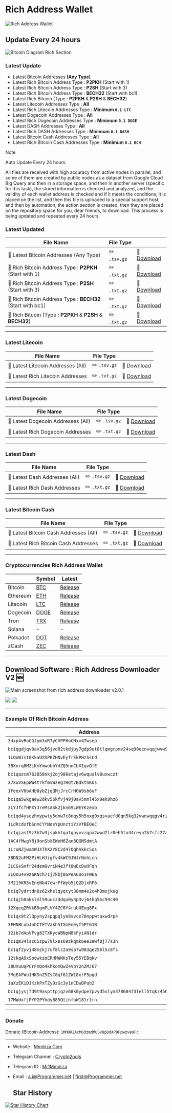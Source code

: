 # Rich Address Wallet

![Rich Address Wallet](https://raw.githubusercontent.com/Pymmdrza/Rich-Address-Wallet/refs/heads/main/.github/RICH_ADDRESS_WALLET_v2.png)

## Update Every 24 hours

![Bitcoin Diagram Rich Section](https://raw.githubusercontent.com/Pymmdrza/Rich-Address-Wallet/refs/heads/main/.github/rich-address-wallet-diagram.svg)



### Latest Update

- Latest Bitcoin Addresses __(Any Type)__
- Latest Rich Bitcoin Address Type : **P2PKH** (Start with 1)
- Latest Rich Bitcoin Address Type : **P2SH** (Start with 3)
- Latest Rich Bitcoin Address Type : **BECH32** (Start with bc1)
- Latest Rich Bitcoin (Type : **P2PKH** & **P2SH** & **BECH32**)
- Latest Litecoin Addresses Type : **All**
- Latest Rich Litecoin Addresses Type : **Minimum `0.1 LTC`**
- Latest Dogecoin Addresses Type : **All**
- Latest Rich Dogecoin Addresses Type : **Minimum `0.1 DOGE`**
- Latest DASH Addresses Type : **All**
- Latest Rich DASH Addresses Type : **Minimum `0.1 DASH`**
- Latest Bitcoin Cash Addresses Type : **All**
- Latest Rich Bitcoin Cash Addresses Type : **Minimum `0.1 BCH`**

>[!NOTE]
> Auto Update Every 24 hours.

All files are received with high accuracy from active nodes in parallel, and some of them are created by public nodes as a dataset from Google Cloud Big Query and then in a storage space, and then in another server (specific for this task), the stored information is checked and analyzed, and the validity of each wallet address is checked and if it meets the conditions, it is placed on the list, and then this file is uploaded to a special support host, and then by automation, the action section is created, then they are placed on the repository space for you, dear friends, to download. This process is being updated and repeated every 24 hours.


### Latest Updated

| File Name                                                                             | File Type |                                                                              |
|------------------------------------------------------------------------------------------------|-----------|------------------------------------------------------------------------------|
| :open_file_folder: Latest Bitcoin Addresses (Any Type)                     | :pencil2: `.tsv.gz` | :link: [Download](https://github.com/Pymmdrza/Rich-Address-Wallet/releases/tag/Bitcoin) |
| :open_file_folder: Rich Bitcoin Address Type : **P2PKH** (Start with 1)    | :pencil2: `.txt.gz` | :link: [Download](https://github.com/Pymmdrza/Rich-Address-Wallet/releases/tag/Bitcoin) |
| :open_file_folder: Rich Bitcoin Address Type : **P2SH** (Start with 3)     | :pencil2: `.txt.gz` | :link: [Download](https://github.com/Pymmdrza/Rich-Address-Wallet/releases/tag/Bitcoin) |
| :open_file_folder: Rich Bitcoin Address Type : **BECH32** (Start with bc1) | :pencil2: `.txt.gz` | :link: [Download](https://github.com/Pymmdrza/Rich-Address-Wallet/releases/tag/Bitcoin) |
| :open_file_folder: Rich Bitcoin (Type : **P2PKH** & **P2SH** & **BECH32**) | :pencil2: `.txt.gz` | :link: [Download](https://github.com/Pymmdrza/Rich-Address-Wallet/releases/tag/Bitcoin) |


---

### Latest Litecoin

| File Name                                                          | File Type |                                                                                   |
|--------------------------------------------------------------------|-----------|-----------------------------------------------------------------------------------|
| :open_file_folder: Latest Litecoin Addresses (All) | :pencil2: `.tsv.gz` | :link: [Download](https://github.com/Pymmdrza/Rich-Address-Wallet/releases/tag/Litecoin) |
| :open_file_folder: Latest Rich Litecoin Addresses  | :pencil2: `.txt.gz` | :link: [Download](https://github.com/Pymmdrza/Rich-Address-Wallet/releases/tag/Litecoin) |


---

### Latest Dogecoin

| File Name                                                         | File Type |                                                                                   |
|-------------------------------------------------------------------|-----------|-----------------------------------------------------------------------------------|
| :open_file_folder: Latest Dogecoin Addresses (All) | :pencil2: `.tsv.gz` | :link: [Download](https://github.com/Pymmdrza/Rich-Address-Wallet/releases/tag/Dogecoin) |
| :open_file_folder: Latest Rich Dogecoin Addresses  | :pencil2: `.txt.gz` | :link: [Download](https://github.com/Pymmdrza/Rich-Address-Wallet/releases/tag/Dogecoin) |


---

### Latest Dash

| File Name                                                       | File Type |                                                                                   |
|-----------------------------------------------------------------------|-----------|-----------------------------------------------------------------------------------|
| :open_file_folder: Latest Dash Addresses (All) | :pencil2: `.tsv.gz` | :link: [Download](https://github.com/Pymmdrza/Rich-Address-Wallet/releases/tag/Dash) |
| :open_file_folder: Latest Rich Dash Addresses  | :pencil2: `.txt.gz` | :link: [Download](https://github.com/Pymmdrza/Rich-Address-Wallet/releases/tag/Dash) |


---

### Latest Bitcoin Cash

| File Name                                               | File Type |                                                                                   |
|-----------------------------------------------------------------------------|-----------|-----------------------------------------------------------------------------------|
| :open_file_folder: Latest Bitcoin Cash Addresses (All) | :pencil2: `.tsv.gz` | :link: [Download](https://github.com/Pymmdrza/Rich-Address-Wallet/releases/tag/BitcoinCash) |
| :open_file_folder: Latest Rich Bitcoin Cash Addresses  | :pencil2: `.txt.gz` | :link: [Download](https://github.com/Pymmdrza/Rich-Address-Wallet/releases/tag/BitcoinCash) |

---

### Cryptocurrencies Rich Address Wallet
|          | Symbol                                                                     | Latest                                                                      |
|----------|----------------------------------------------------------------------------|-----------------------------------------------------------------------------|
| Bitcoin  | [BTC](https://github.com/Pymmdrza/Rich-Address-Wallet/tree/main/Bitcoin)   | [Release](https://github.com/Pymmdrza/Rich-Address-Wallet/releases/tag/Bitcoin) |
| Ethereum | [ETH](https://github.com/Pymmdrza/Rich-Address-Wallet/tree/main/ETHEREUM)  | [Release](https://github.com/Pymmdrza/Rich-Address-Wallet/releases/latest/) |
| Litecoin | [LTC](https://github.com/Pymmdrza/Rich-Address-Wallet/tree/main/LITECOIN)  | [Release](https://github.com/Pymmdrza/Rich-Address-Wallet/releases/tag/Litecoin) |
| Dogecoin | [DOGE](https://github.com/Pymmdrza/Rich-Address-Wallet/tree/main/Dogecoin) | [Release](https://github.com/Pymmdrza/Rich-Address-Wallet/releases/latest/) |
| Tron     | [TRX](https://github.com/Pymmdrza/Rich-Address-Wallet/tree/main/TRON)      | [Release](https://github.com/Pymmdrza/Rich-Address-Wallet/releases/latest/) |
| Solana   | -                                                                          | -                                                                           |
| Polkadot | [DOT](https://github.com/Pymmdrza/Rich-Address-Wallet/tree/main/DOT)       | [Release](https://github.com/Pymmdrza/Rich-Address-Wallet/releases/latest/) |
| zCash    | [ZEC](https://github.com/Pymmdrza/Rich-Address-Wallet/tree/main/ZCASH)     | [Release](https://github.com/Pymmdrza/Rich-Address-Wallet/releases/latest/) |

---

## Download Software : Rich Address Downloader V2 🆕

![Main screenshot from rich address downloader v2.0.1](https://raw.githubusercontent.com/Pymmdrza/RichAddressDownloader/refs/heads/main/img/doge_rich_screen_downloader_widget.webp 'Main screenshot from rich address downloader v2.0.1')

[![](https://raw.githubusercontent.com/Pymmdrza/Rich-Address-Wallet/refs/heads/main/.github/read-btn.svg)](https://github.com/Pymmdrza/RichAddressDownloader) [![](https://raw.githubusercontent.com/Pymmdrza/Rich-Address-Wallet/refs/heads/main/.github/dl_btn.svg)](https://github.com/Pymmdrza/RichAddressDownloader/releases)

---

### Example Of Rich Bitcoin Address

| Address                                                          | Balance (`BTC`)    | Explorer                                                                                                       |
|------------------------------------------------------------------|--------------------|----------------------------------------------------------------------------------------------------------------|
| `34xp4vRoCGJym3xR7yCVPFHoCNxv4Twseo`                             | `248,597.38632561` | [Check](https://blockchair.com/bitcoin/address/34xp4vRoCGJym3xR7yCVPFHoCNxv4Twseo)                             |
| `bc1qgdjqv0av3q56jvd82tkdjpy7gdp9ut8tlqmgrpmv24sq90ecnvqqjwvw97` | `178,010.0882228`  | [Check](https://blockchair.com/bitcoin/address/bc1qgdjqv0av3q56jvd82tkdjpy7gdp9ut8tlqmgrpmv24sq90ecnvqqjwvw97) |
| `1LQoWist8KkaUXSPKZHNvEyfrEkPHzSsCd`                             | `119,347.40521397` | [Check](https://blockchair.com/bitcoin/address/1LQoWist8KkaUXSPKZHNvEyfrEkPHzSsCd)                             |
| `38Xnrq8MZiKmYmwobbYdZQ5nnCbX1qvQfE`                             | `117,351.05645141` | [Check](https://blockchair.com/bitcoin/address/38Xnrq8MZiKmYmwobbYdZQ5nnCbX1qvQfE)                             |
| `bc1qazcm763858nkj2dj986etajv6wquslv8uxwczt`                     | `94,643.30613354`  | [Check](https://blockchair.com/bitcoin/address/bc1qazcm763858nkj2dj986etajv6wquslv8uxwczt)                     |
| `37XuVSEpWW4trkfmvWzegTHQt7BdktSKUs`                             | `94,505.3435766`   | [Check](https://blockchair.com/bitcoin/address/37XuVSEpWW4trkfmvWzegTHQt7BdktSKUs)                             |
| `1FeexV6bAHb8ybZjqQMjJrcCrHGW9sb6uF`                             | `79,957.25311101`  | [Check](https://blockchair.com/bitcoin/address/1FeexV6bAHb8ybZjqQMjJrcCrHGW9sb6uF)                             |
| `bc1qa5wkgaew2dkv56kfvj49j0av5nml45x9ek9hz6`                     | `69,370.17883259`  | [Check](https://blockchair.com/bitcoin/address/bc1qa5wkgaew2dkv56kfvj49j0av5nml45x9ek9hz6)                     |
| `3LYJfcfHPXYJreMsASk2jkn69LWEYKzexb`                             | `68,200.00432924`  | [Check](https://blockchair.com/bitcoin/address/3LYJfcfHPXYJreMsASk2jkn69LWEYKzexb)                             |
| `bc1qd4ysezhmypwty5dnw7c8nqy5h5nxg0xqsvaefd0qn5kq32vwnwqqgv4rzr` | `59,300.08307523`  | [Check](https://blockchair.com/bitcoin/address/bc1qd4ysezhmypwty5dnw7c8nqy5h5nxg0xqsvaefd0qn5kq32vwnwqqgv4rzr) |
| `1LdRcdxfbSnmCYYNdeYpUnztiYzVfBEQeC`                             | `53,880.06275164`  | [Check](https://blockchair.com/bitcoin/address/1LdRcdxfbSnmCYYNdeYpUnztiYzVfBEQeC)                             |
| `bc1qjasf9z3h7w3jspkhtgatgpyvvzgpa2wwd2lr0eh5tx44reyn2k7sfc27a4` | `53,492.39615503`  | [Check](https://blockchair.com/bitcoin/address/bc1qjasf9z3h7w3jspkhtgatgpyvvzgpa2wwd2lr0eh5tx44reyn2k7sfc27a4) |
| `1AC4fMwgY8j9onSbXEWeH6Zan8QGMSdmtA`                             | `51,830.4004163`   | [Check](https://blockchair.com/bitcoin/address/1AC4fMwgY8j9onSbXEWeH6Zan8QGMSdmtA)                             |
| `1LruNZjwamWJXThX2Y8C2d47QqhAkkc5os`                             | `44,000.08675574`  | [Check](https://blockchair.com/bitcoin/address/1LruNZjwamWJXThX2Y8C2d47QqhAkkc5os)                             |
| `38DN2uFMZPiHLHJigfv4kWC9JWJrNnhLcn`                             | `40,041.05259302`  | [Check](https://blockchair.com/bitcoin/address/38DN2uFMZPiHLHJigfv4kWC9JWJrNnhLcn)                             |
| `3LCGsSmfr24demGvriN4e3ft8wEcDuHFqh`                             | `39,953.51795716`  | [Check](https://blockchair.com/bitcoin/address/3LCGsSmfr24demGvriN4e3ft8wEcDuHFqh)                             |
| `3LQUu4v9z6KNch71j7kbj8GPeAGUo1FW6a`                             | `37,926.97771319`  | [Check](https://blockchair.com/bitcoin/address/3LQUu4v9z6KNch71j7kbj8GPeAGUo1FW6a)                             |
| `3M219KR5vEneNb47ewrPfWyb5jQ2DjxRP6`                             | `37,326.42365118`  | [Check](https://blockchair.com/bitcoin/address/3M219KR5vEneNb47ewrPfWyb5jQ2DjxRP6)                             |
| `bc1q7ydrtdn8z62xhslqyqtyt38mm4e2c4h3mxjkug`                     | `36,000.42223604`  | [Check](https://blockchair.com/bitcoin/address/bc1q7ydrtdn8z62xhslqyqtyt38mm4e2c4h3mxjkug)                     |
| `bc1qjh0akslml59uuczddqu0y4p3vj64hg5mc94c40`                     | `33,217.70284909`  | [Check](https://blockchair.com/bitcoin/address/bc1qjh0akslml59uuczddqu0y4p3vj64hg5mc94c40)                     |
| `12XqeqZRVkBDgmPLVY4ZC6Y4ruUUEug8Fx`                             | `32,321.00051856`  | [Check](https://blockchair.com/bitcoin/address/12XqeqZRVkBDgmPLVY4ZC6Y4ruUUEug8Fx)                             |
| `bc1qx9t2l3pyny2spqpqlye8svce70nppwtaxwdrp4`                     | `31,643.38388706`  | [Check](https://blockchair.com/bitcoin/address/bc1qx9t2l3pyny2spqpqlye8svce70nppwtaxwdrp4)                     |
| `3FHNBLobJnbCTFTVakh5TXmEneyf5PT61B`                             | `31,275.3505938`   | [Check](https://blockchair.com/bitcoin/address/3FHNBLobJnbCTFTVakh5TXmEneyf5PT61B)                             |
| `12ib7dApVFvg82TXKycWBNpN8kFyiAN1dr`                             | `31,000.0732843`   | [Check](https://blockchair.com/bitcoin/address/12ib7dApVFvg82TXKycWBNpN8kFyiAN1dr)                             |
| `bc1qm34lsc65zpw79lxes69zkqmk6ee3ewf0j77s3h`                     | `30,383.03843011`  | [Check](https://blockchair.com/bitcoin/address/bc1qm34lsc65zpw79lxes69zkqmk6ee3ewf0j77s3h)                     |
| `bc1qf2yvj48mzkj7uf8lc2a9sa7w983qe256l5c8fs`                     | `30,174.70360176`  | [Check](https://blockchair.com/bitcoin/address/bc1qf2yvj48mzkj7uf8lc2a9sa7w983qe256l5c8fs)                     |
| `12tkqA9xSoowkzoERHMWNKsTey55YEBqkv`                             | `28,151.05862779`  | [Check](https://blockchair.com/bitcoin/address/12tkqA9xSoowkzoERHMWNKsTey55YEBqkv)                             |
| `38UmuUqPCrFmQo4khkomQwZ4VbY2nZMJ67`                             | `27,066.97292147`  | [Check](https://blockchair.com/bitcoin/address/38UmuUqPCrFmQo4khkomQwZ4VbY2nZMJ67)                             |
| `3MgEAFWu1HKSnZ5ZsC8qf61ZW18xrP5pgd`                             | `26,841.3`         | [Check](https://blockchair.com/bitcoin/address/3MgEAFWu1HKSnZ5ZsC8qf61ZW18xrP5pgd)                             |
| `1aXzEKiDJKzkPxTZy9zGc3y1nCDwDPub2`                              | `25,640.38996033`  | [Check](https://blockchair.com/bitcoin/address/1aXzEKiDJKzkPxTZy9zGc3y1nCDwDPub2)                              |
| `bc1qjysjfd9t9aspttpjqzv68k0ydpe7pvyd5vlyn37868473lell5tqkz456m` | `25,085.7648675`   | [Check](https://blockchair.com/bitcoin/address/bc1qjysjfd9t9aspttpjqzv68k0ydpe7pvyd5vlyn37868473lell5tqkz456m) |
| `17MWdxfjPYP2PYhdy885QtihfbW181r1rn`                             | `24,495.35054524`  | [Check](https://blockchair.com/bitcoin/address/17MWdxfjPYP2PYhdy885QtihfbW181r1rn)                             |

---

### Donate

Donate (Bitcoin Address): `1MMDRZAcM6dzmdMUSV8pDdAPDFpwzve9Fc`

---

- Website : [Mmdrza.Com](https://mmdrza.com)
- Telegram Channel : [Crypto2ools](https://crypto2ools.t.me)
- Telegram ID : [Mr1Mmdrza](https://mr1mmdrza.t.me)
- Email : [a.i@Programmer.net](mailto:a.i@programmer.net) | [first@Programmer.net](mailto:first@programmer.net)


  ## Star History

[![Star History Chart](https://api.star-history.com/svg?repos=Pymmdrza/rich-address-wallet&type=Date)](https://star-history.com/#Pymmdrza/rich-address-wallet&Date)
